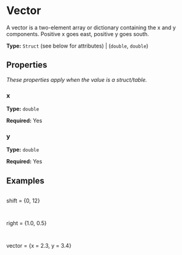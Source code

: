 # Vector

A vector is a two-element array or dictionary containing the x and y components. Positive x goes east, positive y goes south.

**Type:** `Struct` (see below for attributes) | (`double`, `double`)

## Properties

*These properties apply when the value is a struct/table.*

### x

**Type:** `double`

**Required:** Yes

### y

**Type:** `double`

**Required:** Yes

## Examples

```
```
shift = {0, 12}
```
```

```
```
right = {1.0, 0.5}
```
```

```
```
vector = {x = 2.3, y = 3.4}
```
```

